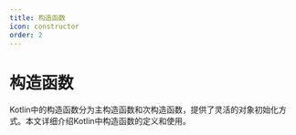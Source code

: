 ```yaml
---
title: 构造函数
icon: constructor
order: 2
---
```


# 构造函数

Kotlin中的构造函数分为主构造函数和次构造函数，提供了灵活的对象初始化方式。本文详细介绍Kotlin中构造函数的定义和使用。
